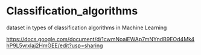# Classification_algorithms
 dataset in types of  classification algorithms in Machine Learning 
 
 
https://docs.google.com/document/d/1cwmNoaiEWAp7mNYndB9EOd4Mk4hP9L5vrxlaj2HmGEE/edit?usp=sharing
